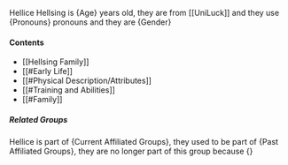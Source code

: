 Hellice Hellsing is {Age} years old, they are from [[UniLuck]] and they use {Pronouns} pronouns and they are {Gender}
#### Contents
- [[Hellsing Family]]
- [[#Early Life]]
- [[#Physical Description/Attributes]]
- [[#Training and Abilities]]
- [[#Family]]

##### Related Groups
Hellice is part of {Current Affiliated Groups}, they used to be part of {Past Affiliated Groups}, they are no longer part of this group because {}